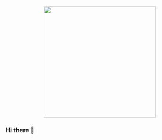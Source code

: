 <div id="header" align="center">
  <img src="https://media4.giphy.com/media/hpXdHPfFI5wTABdDx9/giphy.gif?cid=ecf05e47f8jav7ixk01qsd3v3hzw3v0iw5fec4bc6sndun72&rid=giphy.gif&ct=g" width="300"/>
</div>

<!-- Значок телеграмма
<div id="badges" align="center">
  <a href="https://t.me/xentention">
     <img src="https://img.shields.io/badge/Telegram-blue?logo=telegram&color=blue&style=for-the-badge" alt="Telegram Badge"/>
  </a>
</div>
-->

### Hi there 👋
<!-- 
- 👩‍🎓 I’m a student at the Moscow Aviation Institute (MAI) and a software engineering major! 
- 🌱 I’m currently learning Java, Spring and backend development!
- 🌐 I'm a native russian speaker and B2 in English! And I can read tech documentation with ease:)
-->


<!--
**Xentention/Xentention** is a ✨ _special_ ✨ repository because its `README.md` (this file) appears on your GitHub profile.

Here are some ideas to get you started:

- 🔭 I’m currently working on ...
- 🌱 I’m currently learning ...
- 👯 I’m looking to collaborate on ...
- 🤔 I’m looking for help with ...
- 💬 Ask me about ...
- 📫 How to reach me: ...
- 😄 Pronouns: ...
- ⚡ Fun fact: ...
-->
